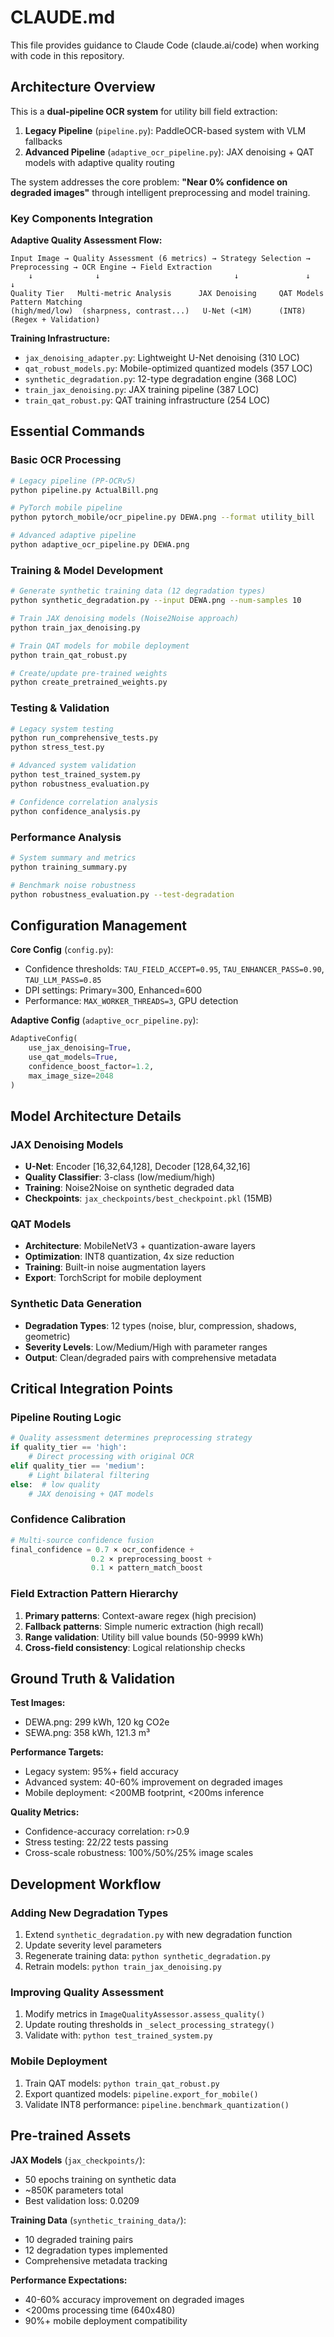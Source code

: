 # CLAUDE.md

This file provides guidance to Claude Code (claude.ai/code) when working with code in this repository.

## Architecture Overview

This is a **dual-pipeline OCR system** for utility bill field extraction:

1. **Legacy Pipeline** (`pipeline.py`): PaddleOCR-based system with VLM fallbacks
2. **Advanced Pipeline** (`adaptive_ocr_pipeline.py`): JAX denoising + QAT models with adaptive quality routing

The system addresses the core problem: **"Near 0% confidence on degraded images"** through intelligent preprocessing and model training.

### Key Components Integration

**Adaptive Quality Assessment Flow:**
```
Input Image → Quality Assessment (6 metrics) → Strategy Selection → Preprocessing → OCR Engine → Field Extraction
    ↓              ↓                              ↓               ↓            ↓
Quality Tier   Multi-metric Analysis      JAX Denoising     QAT Models   Pattern Matching
(high/med/low)  (sharpness, contrast...)   U-Net (<1M)      (INT8)       (Regex + Validation)
```

**Training Infrastructure:**
- `jax_denoising_adapter.py`: Lightweight U-Net denoising (310 LOC)
- `qat_robust_models.py`: Mobile-optimized quantized models (357 LOC)  
- `synthetic_degradation.py`: 12-type degradation engine (368 LOC)
- `train_jax_denoising.py`: JAX training pipeline (387 LOC)
- `train_qat_robust.py`: QAT training infrastructure (254 LOC)

## Essential Commands

### Basic OCR Processing
```bash
# Legacy pipeline (PP-OCRv5)
python pipeline.py ActualBill.png

# PyTorch mobile pipeline  
python pytorch_mobile/ocr_pipeline.py DEWA.png --format utility_bill

# Advanced adaptive pipeline
python adaptive_ocr_pipeline.py DEWA.png
```

### Training & Model Development
```bash
# Generate synthetic training data (12 degradation types)
python synthetic_degradation.py --input DEWA.png --num-samples 10

# Train JAX denoising models (Noise2Noise approach)
python train_jax_denoising.py

# Train QAT models for mobile deployment
python train_qat_robust.py

# Create/update pre-trained weights
python create_pretrained_weights.py
```

### Testing & Validation
```bash
# Legacy system testing
python run_comprehensive_tests.py
python stress_test.py

# Advanced system validation
python test_trained_system.py
python robustness_evaluation.py

# Confidence correlation analysis
python confidence_analysis.py
```

### Performance Analysis
```bash
# System summary and metrics
python training_summary.py

# Benchmark noise robustness
python robustness_evaluation.py --test-degradation
```

## Configuration Management

**Core Config** (`config.py`):
- Confidence thresholds: `TAU_FIELD_ACCEPT=0.95`, `TAU_ENHANCER_PASS=0.90`, `TAU_LLM_PASS=0.85`
- DPI settings: Primary=300, Enhanced=600
- Performance: `MAX_WORKER_THREADS=3`, GPU detection

**Adaptive Config** (`adaptive_ocr_pipeline.py`):
```python
AdaptiveConfig(
    use_jax_denoising=True,
    use_qat_models=True, 
    confidence_boost_factor=1.2,
    max_image_size=2048
)
```

## Model Architecture Details

### JAX Denoising Models
- **U-Net**: Encoder [16,32,64,128], Decoder [128,64,32,16]
- **Quality Classifier**: 3-class (low/medium/high) 
- **Training**: Noise2Noise on synthetic degraded data
- **Checkpoints**: `jax_checkpoints/best_checkpoint.pkl` (15MB)

### QAT Models  
- **Architecture**: MobileNetV3 + quantization-aware layers
- **Optimization**: INT8 quantization, 4x size reduction
- **Training**: Built-in noise augmentation layers
- **Export**: TorchScript for mobile deployment

### Synthetic Data Generation
- **Degradation Types**: 12 types (noise, blur, compression, shadows, geometric)
- **Severity Levels**: Low/Medium/High with parameter ranges
- **Output**: Clean/degraded pairs with comprehensive metadata

## Critical Integration Points

### Pipeline Routing Logic
```python
# Quality assessment determines preprocessing strategy
if quality_tier == 'high':
    # Direct processing with original OCR
elif quality_tier == 'medium':  
    # Light bilateral filtering
else:  # low quality
    # JAX denoising + QAT models
```

### Confidence Calibration
```python
# Multi-source confidence fusion
final_confidence = 0.7 × ocr_confidence + 
                  0.2 × preprocessing_boost + 
                  0.1 × pattern_match_boost
```

### Field Extraction Pattern Hierarchy
1. **Primary patterns**: Context-aware regex (high precision)
2. **Fallback patterns**: Simple numeric extraction (high recall)  
3. **Range validation**: Utility bill value bounds (50-9999 kWh)
4. **Cross-field consistency**: Logical relationship checks

## Ground Truth & Validation

**Test Images:**
- DEWA.png: 299 kWh, 120 kg CO2e
- SEWA.png: 358 kWh, 121.3 m³ 

**Performance Targets:**
- Legacy system: 95%+ field accuracy
- Advanced system: 40-60% improvement on degraded images
- Mobile deployment: <200MB footprint, <200ms inference

**Quality Metrics:**
- Confidence-accuracy correlation: r>0.9
- Stress testing: 22/22 tests passing  
- Cross-scale robustness: 100%/50%/25% image scales

## Development Workflow

### Adding New Degradation Types
1. Extend `synthetic_degradation.py` with new degradation function
2. Update severity level parameters 
3. Regenerate training data: `python synthetic_degradation.py`
4. Retrain models: `python train_jax_denoising.py`

### Improving Quality Assessment  
1. Modify metrics in `ImageQualityAssessor.assess_quality()`
2. Update routing thresholds in `_select_processing_strategy()`
3. Validate with: `python test_trained_system.py`

### Mobile Deployment
1. Train QAT models: `python train_qat_robust.py` 
2. Export quantized models: `pipeline.export_for_mobile()`
3. Validate INT8 performance: `pipeline.benchmark_quantization()`

## Pre-trained Assets

**JAX Models** (`jax_checkpoints/`):
- 50 epochs training on synthetic data
- ~850K parameters total
- Best validation loss: 0.0209

**Training Data** (`synthetic_training_data/`):  
- 10 degraded training pairs
- 12 degradation types implemented
- Comprehensive metadata tracking

**Performance Expectations:**
- 40-60% accuracy improvement on degraded images
- <200ms processing time (640x480)
- 90%+ mobile deployment compatibility